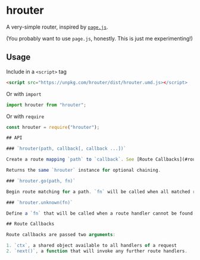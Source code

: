 # hrouter

A very-simple router, inspired by [`page.js`](https://www.npmjs.com/package/page).

(You probably want to use `page.js`, honestly. This is just me experimenting!)

## Usage

Include in a `<script>` tag

```html
<script src="https://unpkg.com/hrouter/dist/hrouter.umd.js></script>
```

Or with `import`

```js
import hrouter from "hrouter";
```

Or with `require`

```js
const hrouter = require("hrouter");

## API

### `hrouter(path, callback[, callback ...])`

Create a route mapping `path` to `callback`. See [Route Callbacks](#route-callbacks) for a description of the signature.

Returns the same `hrouter` instance for optional chaining.

### `hrouter.go(path, fn)`

Begin route matching for a path. `fn` will be called when all matched route handlers are complete.

### `hrouter.unknown(fn)`

Define a `fn` that will be called when a route handler cannot be found.

## Route Callbacks

Route callbacks are passed two arguments:

1. `ctx`, a shared object available to all handlers of a request
2. `next()`, a function that will invoke any further route handlers.
